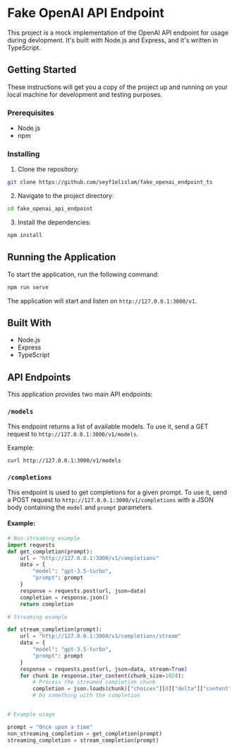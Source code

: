 # Fake OpenAI API Endpoint

This project is a mock implementation of the OpenAI API endpoint for usage during devlopment. It's built with Node.js and Express, and it's written in TypeScript.

## Getting Started

These instructions will get you a copy of the project up and running on your local machine for development and testing purposes.

### Prerequisites

- Node.js
- npm

### Installing

1. Clone the repository:
```sh
git clone https://github.com/seyf1elislam/fake_openai_endpoint_ts
```
2. Navigate to the project directory:
```sh
cd fake_openai_api_endpoint
```
3. Install the dependencies:
```sh
npm install
```

## Running the Application

To start the application, run the following command:

```sh
npm run serve
```

The application will start and listen on `http://127.0.0.1:3000/v1`.

## Built With

- Node.js
- Express
- TypeScript


## API Endpoints

This application provides two main API endpoints:

### `/models`

This endpoint returns a list of available models. To use it, send a GET request to `http://127.0.0.1:3000/v1/models`.

Example:

```sh
curl http://127.0.0.1:3000/v1/models
```

### `/completions`

This endpoint is used to get completions for a given prompt. To use it, send a POST request to `http://127.0.0.1:3000/v1/completions` with a JSON body containing the `model` and `prompt` parameters.

#### Example:

```python
# Non-streaming example
import requests
def get_completion(prompt):
    url = "http://127.0.0.1:3000/v1/completions"
    data = {
        "model": "gpt-3.5-turbo",
        "prompt": prompt
    }
    response = requests.post(url, json=data)
    completion = response.json()
    return completion

# Streaming example

def stream_completion(prompt):
    url = "http://127.0.0.1:3000/v1/completions/stream"
    data = {
        "model": "gpt-3.5-turbo",
        "prompt": prompt
    }
    response = requests.post(url, json=data, stream=True)
    for chunk in response.iter_content(chunk_size=1024):
        # Process the streamed completion chunk
        completion = json.loads(chunk)["choices"][0]["delta"]["content"] 
        # Do something with the completion


# Example usage

prompt = "Once upon a time"
non_streaming_completion = get_completion(prompt)
streaming_completion = stream_completion(prompt)
```
